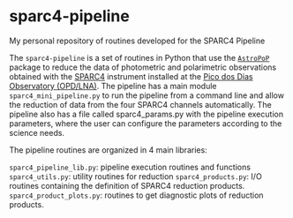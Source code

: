 # sparc4-pipeline
My personal repository of routines developed for the SPARC4 Pipeline

The `sparc4-pipeline` is a set of routines in Python that use the [`AstroPoP`](https://github.com/juliotux/astropop) package to reduce the data of photometric and polarimetric observations obtained with the [SPARC4](https://ui.adsabs.harvard.edu/abs/2012AIPC.1429..252R/abstract) instrument installed at the [Pico dos Dias Observatory (OPD/LNA)](https://www.gov.br/lna/pt-br/composicao-1/coast/obs/opd). The pipeline has a main module `sparc4_mini_pipeline.py` to run the pipeline from a command line and allow the reduction of data from the four SPARC4 channels automatically. The pipeline also has a file called sparc4_params.py with the pipeline execution parameters, where the user can configure the parameters according to the science needs.

The pipeline routines are organized in 4 main libraries:

`sparc4_pipeline_lib.py`: pipeline execution routines and functions
`sparc4_utils.py`: utility routines for reduction
`sparc4_products.py`: I/O routines containing the definition of SPARC4 reduction products.
`sparc4_product_plots.py`: routines to get diagnostic plots of reduction products.
